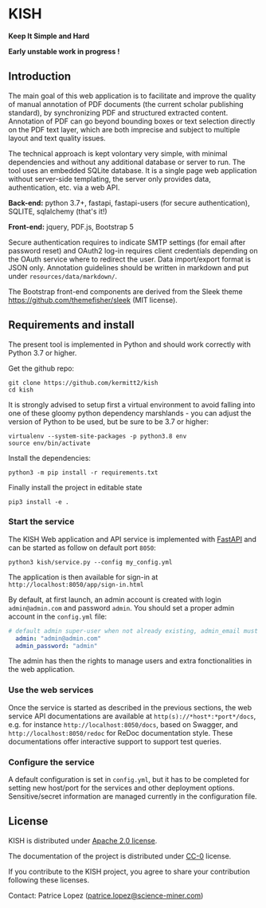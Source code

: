 # KISH

__Keep It Simple and Hard__

__Early unstable work in progress !__

## Introduction

The main goal of this web application is to facilitate and improve the quality of manual annotation of PDF documents (the current scholar publishing standard), by synchronizing PDF and structured extracted content. Annotation of PDF can go beyond bounding boxes or text selection directly on the PDF text layer, which are both imprecise and subject to multiple layout and text quality issues.

The technical approach is kept volontary very simple, with minimal dependencies and without any additional database or server to run. The tool uses an embedded SQLite database. It is a single page web application without server-side templating, the server only provides data, authentication, etc. via a web API. 

**Back-end:** python 3.7+, fastapi, fastapi-users (for secure authentication), SQLITE, sqlalchemy (that's it!)

**Front-end:** jquery, PDF.js, Bootstrap 5 

Secure authentication requires to indicate SMTP settings (for email after password reset) and OAuth2 log-in requires client credentials depending on the OAuth service where to redirect the user. Data import/export format is JSON only. Annotation guidelines should be written in markdown and put under `resources/data/markdown/`. 

The Bootstrap front-end components are derived from the Sleek theme https://github.com/themefisher/sleek (MIT license).

## Requirements and install

The present tool is implemented in Python and should work correctly with Python 3.7 or higher. 

Get the github repo:

```console
git clone https://github.com/kermitt2/kish
cd kish
```
It is strongly advised to setup first a virtual environment to avoid falling into one of these gloomy python dependency marshlands - you can adjust the version of Python to be used, but be sure to be 3.7 or higher:

```console
virtualenv --system-site-packages -p python3.8 env
source env/bin/activate
```

Install the dependencies:

```console
python3 -m pip install -r requirements.txt
```

Finally install the project in editable state

```console
pip3 install -e .
```

### Start the service

The KISH Web application and API service is implemented with [FastAPI](https://fastapi.tiangolo.com) and can be started as follow on default port `8050`:  

```console
python3 kish/service.py --config my_config.yml
```

The application is then available for sign-in at `http://localhost:8050/app/sign-in.html`

By default, at first launch, an admin account is created with login `admin@admin.com` and password `admin`. You should set a proper admin account in the `config.yml` file:

```yaml
# default admin super-user when not already existing, admin_email must be an email and password must be kept secret 
  admin: "admin@admin.com"
  admin_password: "admin"
```

The admin has then the rights to manage users and extra fonctionalities in the web application. 

### Use the web services

Once the service is started as described in the previous sections, the web service API documentations are available at `http(s)://*host*:*port*/docs`, e.g. for instance `http://localhost:8050/docs`, based on Swagger, and `http://localhost:8050/redoc` for ReDoc documentation style. These documentations offer interactive support to support test queries. 

### Configure the service

A default configuration is set in `config.yml`, but it has to be completed for setting new host/port for the services and other deployment options. Sensitive/secret information are managed currently in the configuration file. 

## License

KISH is distributed under [Apache 2.0 license](http://www.apache.org/licenses/LICENSE-2.0). 

The documentation of the project is distributed under [CC-0](https://creativecommons.org/publicdomain/zero/1.0/) license. 

If you contribute to the KISH project, you agree to share your contribution following these licenses. 

Contact: Patrice Lopez (<patrice.lopez@science-miner.com>)
